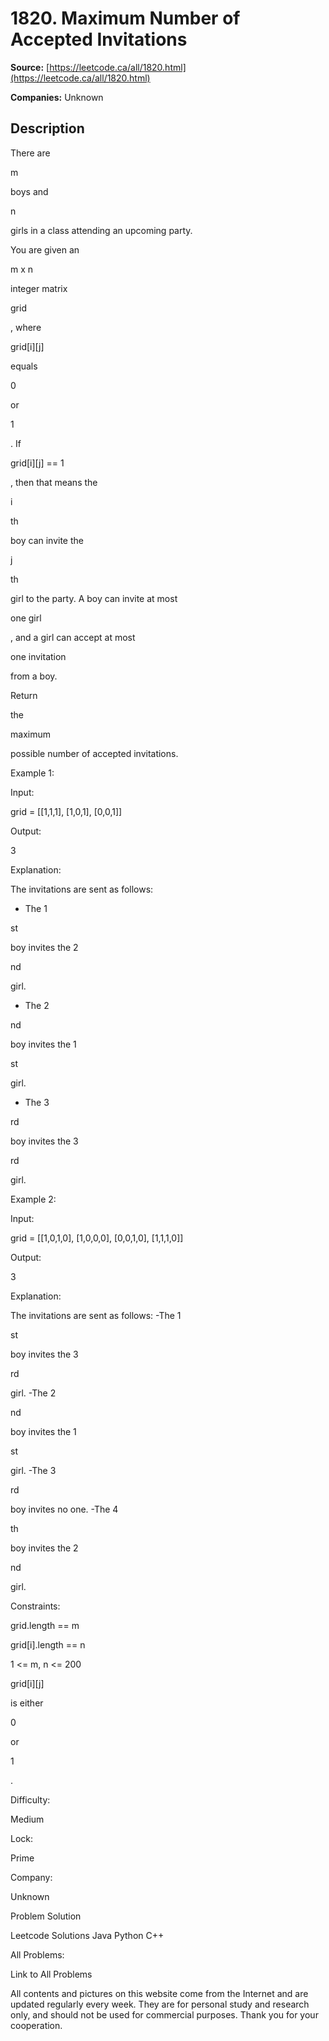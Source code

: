 # 1820. Maximum Number of Accepted Invitations

**Source:** [https://leetcode.ca/all/1820.html](https://leetcode.ca/all/1820.html)

**Companies:** Unknown

## Description

There are

m

boys and

n

girls in a class attending an upcoming party.

You are given an

m x n

integer matrix

grid

, where

grid[i][j]

equals

0

or

1

. If

grid[i][j] == 1

, then that means the

i

th

boy can invite the

j

th

girl to the party. A boy can invite at most

one girl

, and a girl can accept at most

one invitation

from a boy.

Return

the

maximum

possible number of accepted invitations.

Example 1:

Input:

grid = [[1,1,1],
               [1,0,1],
               [0,0,1]]

Output:

3

Explanation:

The invitations are sent as follows:
- The 1

st

boy invites the 2

nd

girl.
- The 2

nd

boy invites the 1

st

girl.
- The 3

rd

boy invites the 3

rd

girl.

Example 2:

Input:

grid = [[1,0,1,0],
               [1,0,0,0],
               [0,0,1,0],
               [1,1,1,0]]

Output:

3

Explanation:

The invitations are sent as follows:
-The 1

st

boy invites the 3

rd

girl.
-The 2

nd

boy invites the 1

st

girl.
-The 3

rd

boy invites no one.
-The 4

th

boy invites the 2

nd

girl.

Constraints:

grid.length == m

grid[i].length == n

1 <= m, n <= 200

grid[i][j]

is either

0

or

1

.

Difficulty:

Medium

Lock:

Prime

Company:

Unknown

Problem Solution

Leetcode Solutions Java Python C++

All Problems:

Link to All Problems

All contents and pictures on this website come from the Internet and are updated regularly every week. They are for personal study and research only, and should not be used for commercial purposes. Thank you for your cooperation.

